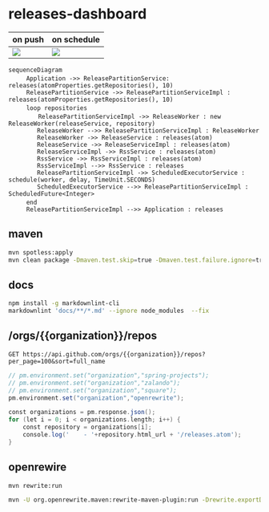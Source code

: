 # releases-dashboard

|                                                on push                                                 |                                                  on schedule                                                  |
|--------------------------------------------------------------------------------------------------------|---------------------------------------------------------------------------------------------------------------|
| ![](https://github.com/rock-hu/releases-dashboard/actions/workflows/releases-dashboard.yaml/badge.svg) | ![](https://github.com/rock-hu/releases-dashboard/actions/workflows/releases-dashboard-weekly.yaml/badge.svg) |

```mermaid
sequenceDiagram
　　　Application ->> ReleasePartitionService: releases(atomProperties.getRepositories(), 10)
     ReleasePartitionService ->> ReleasePartitionServiceImpl : releases(atomProperties.getRepositories(), 10)
　　　loop repositories
　　　　　ReleasePartitionServiceImpl ->> ReleaseWorker : new ReleaseWorker(releaseService, repository)
        ReleaseWorker -->> ReleasePartitionServiceImpl : ReleaseWorker
        ReleaseWorker ->> ReleaseService : releases(atom)
        ReleaseService ->> ReleaseServiceImpl : releases(atom)
        ReleaseServiceImpl ->> RssService : releases(atom)
        RssService ->> RssServiceImpl : releases(atom)
        RssServiceImpl -->> RssService : releases
        ReleasePartitionServiceImpl ->> ScheduledExecutorService : schedule(worker, delay, TimeUnit.SECONDS) 
        ScheduledExecutorService -->> ReleasePartitionServiceImpl : ScheduledFuture<Integer>
　　　end
     ReleasePartitionServiceImpl -->> Application : releases
```

## maven

```bash
mvn spotless:apply
mvn clean package -Dmaven.test.skip=true -Dmaven.test.failure.ignore=true
```

## docs

```bash
npm install -g markdownlint-cli
markdownlint 'docs/**/*.md' --ignore node_modules  --fix
```

## /orgs/{{organization}}/repos

`GET https://api.github.com/orgs/{{organization}}/repos?per_page=100&sort=full_name`

```groovy
// pm.environment.set("organization","spring-projects");
// pm.environment.set("organization","zalando");
// pm.environment.set("organization","square");
pm.environment.set("organization","openrewrite");
```

```groovy
const organizations = pm.response.json();
for (let i = 0; i < organizations.length; i++) {
    const repository = organizations[i];
    console.log('    - '+repository.html_url + '/releases.atom');
}
```

## openrewire

```bash
mvn rewrite:run
```

```bash
mvn -U org.openrewrite.maven:rewrite-maven-plugin:run -Drewrite.exportDatatables=true -Drewrite.recipeArtifactCoordinates=org.openrewrite.recipe:rewrite-java-dependencies:RELEASE -Drewrite.activeRecipes=org.openrewrite.java.dependencies.DependencyVulnerabilityCheck
```

